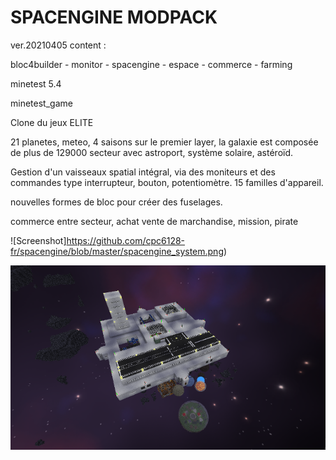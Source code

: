 # SPACENGINE MODPACK
ver.20210405
content :

bloc4builder - monitor - spacengine - espace - commerce - farming

minetest 5.4

minetest_game

Clone du jeux ELITE

21 planetes, meteo, 4 saisons sur le premier layer, la galaxie est composée de plus de 129000 secteur avec astroport, système solaire, astéroïd.

Gestion d'un vaisseaux spatial intégral, via des moniteurs et des commandes type interrupteur, bouton, potentiomètre. 15 familles d'appareil.

nouvelles formes de bloc pour créer des fuselages.

commerce entre secteur, achat vente de marchandise, mission, pirate

![Screenshot]https://github.com/cpc6128-fr/spacengine/blob/master/spacengine_system.png)

![Screenshot](https://github.com/cpc6128-fr/spacengine/blob/master/space.png)
